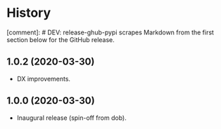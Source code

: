 # History

[comment]: # DEV: release-ghub-pypi scrapes Markdown from the first section below for the GitHub release.

## 1.0.2 (2020-03-30)

* DX improvements.

## 1.0.0 (2020-03-30)

* Inaugural release (spin-off from dob).

